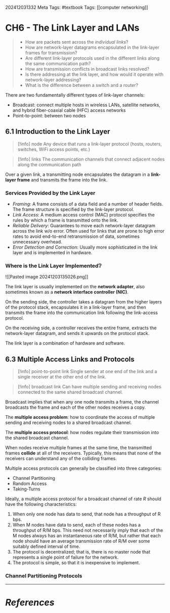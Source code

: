 202412031332
Meta Tags: #textbook 
Tags: [[computer networking]]

# CH6 - The Link Layer and LANs

>- How are packets sent across the *individual links*?
>- How are network-layer datagrams encapsulated in the link-layer frames for transmission?
>- Are different link-layer protocols used in the different links along the same communication path?
>- How are transmission conflicts in broadcast links resolved?
>- Is there addressing at the link layer, and how would it operate with network-layer addressing?
>- What is the difference between a switch and a router?

There are two fundamentally different types of link-layer channels:

- Broadcast: connect multiple hosts in wireless LANs, satellite networks, and hybrid fiber-coaxial cable (HFC) access networks
- Point-to-point: between two nodes

## 6.1 Introduction to the Link Layer

>[!info] node 
>Any device that runs a link-layer protocol (hosts, routers, switches, WiFi access points, etc.)

>[!info] links
>The communication channels that connect adjacent nodes along the communication path

Over a given link, a transmitting node encapsulates the datagram in a **link-layer frame** and transmits the frame into the link. 

### Services Provided by the Link Layer

- *Framing*: A frame consists of a data field and a number of header fields. The frame structure is specified by the link-layer protocol. 
- *Link Access*: A medium access control (MAC) protocol specifies the rules by which a frame is transmitted onto the link.
- *Reliable Delivery*: Guarantees to move each network-layer datagram across the link w/o error. Often used for links that are prone to high error rates to avoid end-to-end retransmission of data, sometimes unnecessary overhead.
- *Error Detection and Correction*: Usually more sophisticated in the link layer and is implemented in hardware.

### Where is the Link Layer Implemented❔

![[Pasted image 20241203135026.png]]

The link layer is usually implemented on the **network adapter**, also sometimes known as a **network interface controller (NIC)**. 

On the sending side, the controller takes a datagram from the higher layers of the protocol stack, encapsulates it in a link-layer frame, and then transmits the frame into the communication link following the link-access protocol. 

On the receiving side, a controller receives the entire frame, extracts the network-layer datagram, and sends it upwards on the protocol stack.

The link layer is a combination of hardware and software.

## 6.3 Multiple Access Links and Protocols

>[!info] point-to-point link
>Single sender at one end of the link and a single receiver at the other end of the link.

>[!info] broadcast link
>Can have multiple sending and receiving nodes connected to the same shared broadcast channel.

Broadcast implies that when any one node transmits a frame, the channel broadcasts the frame and each of the other nodes receives a copy. 

The **multiple access problem**: how to coordinate the access of multiple sending and receiving nodes to a shared broadcast channel.

The **multiple access protocol**: how nodes regulate their transmission into the shared broadcast channel.

When nodes receive multiple frames at the same time, the transmitted frames **collide** at all of the receivers. Typically, this means that none of the receivers can understand any of the colliding frames.

Multiple access protocols can generally be classified into three categories:

- Channel Partitioning
- Random Access
- Taking-Turns

Ideally, a multiple access protocol for a broadcast channel of rate *R* should have the following characteristics:

1. When only one node has data to send, that node has a throughput of R bps.
2. When M nodes have data to send, each of these nodes has a throughput of R/M bps. This need not necessarily imply that each of the M nodes always has an instantaneous rate of R/M, but rather that each node should have an average transmission rate of R/M over some suitably defined interval of time.
3. The protocol is decentralized; that is, there is no master node that represents a single point of failure for the network.
4. The protocol is simple, so that it is inexpensive to implement.

### Channel Partitioning Protocols












---
# *References*